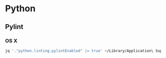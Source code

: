 # Python

## Pylint

### OS X

```sh
jq '."python.linting.pylintEnabled" |= true' ~/Library/Application\ Support/Code/User/settings.json | sponge ~/Library/Application\ Support/Code/User/settings.json
```
